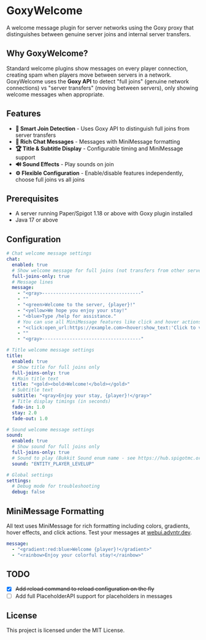 # GoxyWelcome

A welcome message plugin for server networks using the Goxy proxy that distinguishes between genuine server joins and internal server transfers.

## Why GoxyWelcome?

Standard welcome plugins show messages on every player connection, creating spam when players move between servers in a network. GoxyWelcome uses the **Goxy API** to detect "full joins" (genuine network connections) vs "server transfers" (moving between servers), only showing welcome messages when appropriate.

## Features

- **🎯 Smart Join Detection** - Uses Goxy API to distinguish full joins from server transfers
- **💬 Rich Chat Messages** - Messages with MiniMessage formatting
- **🏆 Title & Subtitle Display** - Configurable timing and MiniMessage support
- **🔊 Sound Effects** - Play sounds on join
- **⚙️ Flexible Configuration** - Enable/disable features independently, choose full joins vs all joins

## Prerequisites

- A server running Paper/Spigot 1.18 or above with Goxy plugin installed
- Java 17 or above

## Configuration

```yaml
# Chat welcome message settings
chat:
  enabled: true
  # Show welcome message for full joins (not transfers from other servers)
  full-joins-only: true
  # Message lines
  message:
    - "<gray>------------------------------------"
    - ""
    - "<green>Welcome to the server, {player}!"
    - "<yellow>We hope you enjoy your stay!"
    - "<blue>Type /help for assistance."
    # You can use all MiniMessage features like click and hover actions
    - "<click:open_url:https://example.com><hover:show_text:'Click to visit our website'>Visit our website!</hover></click>"
    - ""
    - "<gray>------------------------------------"

# Title welcome message settings
title:
  enabled: true
  # Show title for full joins only
  full-joins-only: true
  # Main title text
  title: "<gold><bold>Welcome!</bold></gold>"
  # Subtitle text
  subtitle: "<gray>Enjoy your stay, {player}!</gray>"
  # Title display timings (in seconds)
  fade-in: 1.0
  stay: 2.0
  fade-out: 1.0

# Sound welcome message settings
sound:
  enabled: true
  # Show sound for full joins only
  full-joins-only: true
  # Sound to play (Bukkit Sound enum name - see https://hub.spigotmc.org/javadocs/bukkit/org/bukkit/Sound.html)
  sound: "ENTITY_PLAYER_LEVELUP"

# Global settings
settings:
  # Debug mode for troubleshooting
  debug: false
```

## MiniMessage Formatting

All text uses MiniMessage for rich formatting including colors, gradients, hover effects, and click actions. Test your messages at [webui.advntr.dev](https://webui.advntr.dev).

```yaml
message:
  - "<gradient:red:blue>Welcome {player}!</gradient>"
  - "<rainbow>Enjoy your colorful stay!</rainbow>"
```

## TODO

- [x] ~~Add reload command to reload configuration on the fly~~
- [ ] Add full PlaceholderAPI support for placeholders in messages

## License

This project is licensed under the MIT License.
